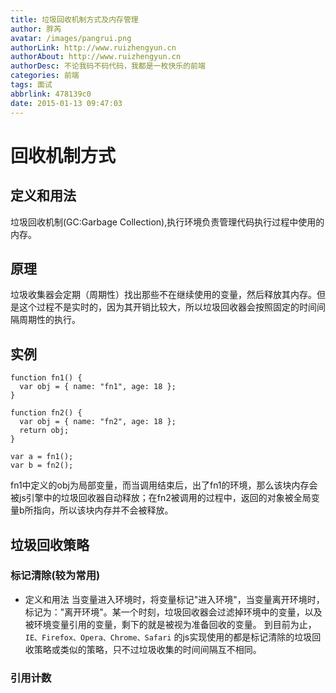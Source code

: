 ```yaml
---
title: 垃圾回收机制方式及内存管理
author: 胖芮
avatar: /images/pangrui.png
authorLink: http://www.ruizhengyun.cn
authorAbout: http://www.ruizhengyun.cn
authorDesc: 不论我码不码代码，我都是一枚快乐的前端
categories: 前端
tags: 面试
abbrlink: 478139c0
date: 2015-01-13 09:47:03
---
```


# 回收机制方式
## 定义和用法
垃圾回收机制(GC:Garbage Collection),执行环境负责管理代码执行过程中使用的内存。

## 原理
垃圾收集器会定期（周期性）找出那些不在继续使用的变量，然后释放其内存。但是这个过程不是实时的，因为其开销比较大，所以垃圾回收器会按照固定的时间间隔周期性的执行。

## 实例
```
function fn1() {
  var obj = { name: "fn1", age: 18 };
}

function fn2() {
  var obj = { name: "fn2", age: 18 };
  return obj;
}

var a = fn1();
var b = fn2();
```
fn1中定义的obj为局部变量，而当调用结束后，出了fn1的环境，那么该块内存会被js引擎中的垃圾回收器自动释放；在fn2被调用的过程中，返回的对象被全局变量b所指向，所以该块内存并不会被释放。

## 垃圾回收策略
### 标记清除(较为常用)
* 定义和用法
当变量进入环境时，将变量标记"进入环境"，当变量离开环境时，标记为："离开环境"。某一个时刻，垃圾回收器会过滤掉环境中的变量，以及被环境变量引用的变量，剩下的就是被视为准备回收的变量。
到目前为止，`IE、Firefox、Opera、Chrome、Safari` 的js实现使用的都是标记清除的垃圾回收策略或类似的策略，只不过垃圾收集的时间间隔互不相同。
### 引用计数
